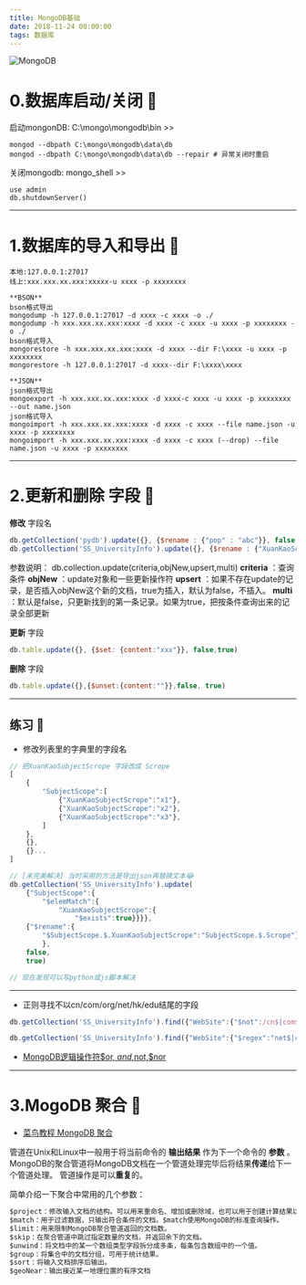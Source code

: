 ```yaml
---
title: MongoDB基础
date: 2018-11-24 00:00:00
tags: 数据库
---
```


![MongoDB](./mongodb.png)

# 0.数据库启动/关闭 🍕
启动mongonDB:
C:\mongo\mongodb\bin >>
``` shell
mongod --dbpath C:\mongo\mongodb\data\db
mongod --dbpath C:\mongo\mongodb\data\db --repair # 异常关闭时重启
```

关闭mongodb:
mongo_shell >>

```
use admin
db.shutdownServer()
```

---

# 1.数据库的导入和导出 🍔
``` shell 
本地:127.0.0.1:27017
线上:xxx.xxx.xx.xxx:xxxxx-u xxxx -p xxxxxxxx

**BSON**
bson格式导出
mongodump -h 127.0.0.1:27017 -d xxxx -c xxxx -o ./
mongodump -h xxx.xxx.xx.xxx:xxxx -d xxxx -c xxxx -u xxxx -p xxxxxxxx -o ./
bson格式导入
mongorestore -h xxx.xxx.xx.xxx:xxxx -d xxxx --dir F:\xxxx -u xxxx -p xxxxxxxx
mongorestore -h 127.0.0.1:27017 -d xxxx--dir F:\xxxx\xxxx

**JSON**
json格式导出
mongoexport -h xxx.xxx.xx.xxx:xxxx -d xxxx-c xxxx -u xxxx -p xxxxxxxx --out name.json
json格式导入
mongoimport -h xxx.xxx.xx.xxx:xxxx -d xxxx -c xxxx --file name.json -u xxxx -p xxxxxxxx
mongoimport -h xxx.xxx.xx.xxx:xxxx -d xxxx -c xxxx (--drop) --file name.json -u xxxx -p xxxxxxxx
```

---

# 2.更新和删除 字段 🍟

**修改** 字段名

``` js
db.getCollection('pydb').update({}, {$rename : {"pop" : "abc"}}, false, true)
db.getCollection('SS_UniversityInfo').update({}, {$rename : {"XuanKaoScrope" : "SubjectScope"}}, false, true)
```

参数说明：
db.collection.update(criteria,objNew,upsert,multi)
**criteria** ：查询条件
**objNew** ：update对象和一些更新操作符
**upsert** ：如果不存在update的记录，是否插入objNew这个新的文档，true为插入，默认为false，不插入。
**multi** ：默认是false，只更新找到的第一条记录。如果为true，把按条件查询出来的记录全部更新


**更新** 字段

```js
db.table.update({}, {$set: {content:"xxx"}}, false,true)
```

**删除** 字段

``` js
db.table.update({},{$unset:{content:""}},false, true)
```

---
## 练习 🍤

* 修改列表里的字典里的字段名

```js
// 把XuanKaoSubjectScrope 字段改成 Scrope
[
    {
        "SubjectScope":[
            {"XuanKaoSubjectScrope":"x1"},
            {"XuanKaoSubjectScrope":"x2"},
            {"XuanKaoSubjectScrope":"x3"},
        ]
    },
    {},
    {}...
]
```

```js
// [未完美解决] 当时采用的方法是导出json再替换文本😂
db.getCollection('SS_UniversityInfo').update(
    {"SubjectScope":{
        "$elemMatch":{
            "XuanKaoSubjectScrope":{
                "$exists":true}}}},
    {"$rename":{
        "$SubjectScope.$.XuanKaoSubjectScrope":"SubjectScope.$.Scrope"}
        },
    false,
    true)
```

``` js
// 现在发现可以写python或js脚本解决
```

---

* 正则寻找不以cn/com/org/net/hk/edu结尾的字段

```js
db.getCollection('SS_UniversityInfo').find({"WebSite":{"$not":/cn$|com$|org$|net$|hk$|edu$/}})

db.getCollection('SS_UniversityInfo').find({"WebSite":{"$regex":"net$|com$"}})
```

* [MongoDB逻辑操作符$or, $and,$not,$nor](https://blog.csdn.net/yaomingyang/article/details/75103480)

---
 

# 3.MogoDB 聚合 🍳
* [菜鸟教程 MongoDB 聚合](http://www.runoob.com/mongodb/mongodb-aggregate.html)

管道在Unix和Linux中一般用于将当前命令的 **输出结果** 作为下一个命令的 **参数** 。
MongoDB的聚合管道将MongoDB文档在一个管道处理完毕后将结果**传递**给下一个管道处理。
管道操作是可以**重复**的。

简单介绍一下聚合中常用的几个参数：

```py
$project：修改输入文档的结构。可以用来重命名、增加或删除域，也可以用于创建计算结果以及嵌套文档。
$match：用于过滤数据，只输出符合条件的文档。$match使用MongoDB的标准查询操作。
$limit：用来限制MongoDB聚合管道返回的文档数。
$skip：在聚合管道中跳过指定数量的文档，并返回余下的文档。
$unwind：将文档中的某一个数组类型字段拆分成多条，每条包含数组中的一个值。
$group：将集合中的文档分组，可用于统计结果。
$sort：将输入文档排序后输出。
$geoNear：输出接近某一地理位置的有序文档
```
